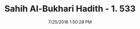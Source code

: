 ---
title        : "Sahih Al-Bukhari Hadith - 1. 533"
date         : 7/25/2018 1:50:28 PM
draft        : false
type         : "hadith"
layout       : "hadith"
BookCode     : "SHB"
VolumeNumber : "1"
HadithNumber : "533"
categories  :  ["Prayer Times-Offering only one Rak'a of 'Asr prayer"]
tags  :  ["Abu Musa"]
---